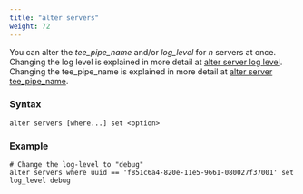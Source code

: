 ```yaml
---
title: "alter servers"
weight: 72
---
```


You can alter the *tee_pipe_name* and/or *log_level* for *n* servers at once. Changing the
log level is explained in more detail at [alter server log level](../alter_server/log_level). Changing the
tee_pipe_name is explained in more detail at [alter server tee_pipe_name](../alter_server/tee_pipe_name).

### Syntax

    alter servers [where...] set <option>

### Example

    # Change the log-level to "debug"
    alter servers where uuid == 'f851c6a4-820e-11e5-9661-080027f37001' set log_level debug

